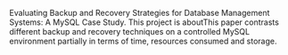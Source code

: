 Evaluating Backup and Recovery Strategies for Database Management Systems: A MySQL Case Study.
This project is aboutThis paper contrasts different backup and recovery techniques on a controlled MySQL environment partially in terms of time, resources consumed and storage. 
